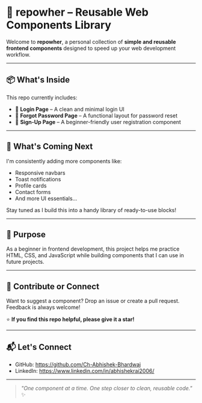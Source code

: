 # 🔧 repowher – Reusable Web Components Library

Welcome to **repowher**, a personal collection of **simple and reusable frontend components** designed to speed up your web development workflow.

---

## 📦 What's Inside

This repo currently includes:

- 🔐 **Login Page** – A clean and minimal login UI
- 🔁 **Forgot Password Page** – A functional layout for password reset
- 📝 **Sign-Up Page** – A beginner-friendly user registration component

---

## 🚀 What's Coming Next

I'm consistently adding more components like:

- Responsive navbars  
- Toast notifications  
- Profile cards  
- Contact forms  
- And more UI essentials...

Stay tuned as I build this into a handy library of ready-to-use blocks!

---

## 🎯 Purpose

As a beginner in frontend development, this project helps me practice HTML, CSS, and JavaScript while building components that I can use in future projects.

---

## 🤝 Contribute or Connect

Want to suggest a component? Drop an issue or create a pull request.  
Feedback is always welcome!  

⭐ **If you find this repo helpful, please give it a star!**

---

## 📬 Let's Connect

- GitHub: https://github.com/Ch-Abhishek-Bhardwaj
- LinkedIn: https://www.linkedin.com/in/abhishekrai2006/

---

> _"One component at a time. One step closer to clean, reusable code."_ ✨

